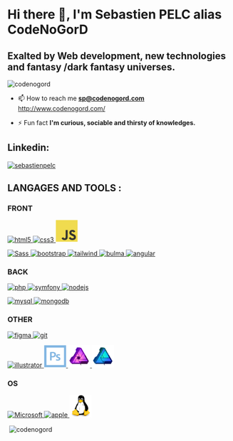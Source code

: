 # Hi there 👋, I'm Sebastien PELC alias CodeNoGorD

## Exalted by Web development, new technologies and fantasy /dark fantasy universes.</h3>

<p align="left"> <img src="https://komarev.com/ghpvc/?username=codenogord&label=Profile%20views&color=0e75b6&style=flat" alt="codenogord" /> </p>

- 📫 How to reach me **sp@codenogord.com** <br/>
http://www.codenogord.com/

- ⚡ Fun fact **I'm curious, sociable and thirsty of knowledges.**

## Linkedin:

<p align="left">
<a href="https://linkedin.com/in/sebastienpelc" target="blank"><img align="center" src="https://raw.githubusercontent.com/rahuldkjain/github-profile-readme-generator/master/src/images/icons/Social/linked-in-alt.svg" alt="sebastienpelc" height="30" width="40" /></a>
</p>

## LANGAGES AND TOOLS :

### FRONT

<a href="https://www.w3.org/html/" target="_blank" rel="noreferrer"> <img src="https://www.vectorlogo.zone/logos/w3_html5/w3_html5-icon.svg" alt="html5" width="50" height="50"/> </a>
<a href="https://www.w3schools.com/css/" target="_blank" rel="noreferrer"> <img src="https://www.vectorlogo.zone/logos/w3_css/w3_css-icon.svg" alt="css3" width="50" height="50"/> </a>
<a href="https://developer.mozilla.org/en-US/docs/Web/JavaScript" target="_blank" rel="noreferrer"> <img src="https://raw.githubusercontent.com/devicons/devicon/master/icons/javascript/javascript-original.svg" alt="javascript" width="50" height="50"/> </a>

<a href="https://sass-lang.com/" target="_blank" rel="noreferrer"> <img src="https://www.vectorlogo.zone/logos/sass-lang/sass-lang-icon.svg" alt="Sass" width="50" height="50"/> </a>
<a href="https://getbootstrap.com" target="_blank" rel="noreferrer"> <img src="https://www.vectorlogo.zone/logos/getbootstrap/getbootstrap-icon.svg" alt="bootstrap" width="50" height="50"/> </a>
<a href="https://tailwindcss.com/" target="_blank" rel="noreferrer"> <img src="https://www.vectorlogo.zone/logos/tailwindcss/tailwindcss-icon.svg" alt="tailwind" width="50" height="50"/> </a>
<a href="https://bulma.io/" target="_blank" rel="noreferrer"> <img src="https://raw.githubusercontent.com/gilbarbara/logos/804dc257b59e144eaca5bc6ffd16949752c6f789/logos/bulma.svg" alt="bulma" width="50" height="50"/> </a>
<a href="https://angular.io" target="_blank" rel="noreferrer"> <img src="https://angular.io/assets/images/logos/angular/angular.svg" alt="angular" width="50" height="50"/> </a>

### BACK

<a href="https://www.php.net" target="_blank" rel="noreferrer"> <img src="https://www.vectorlogo.zone/logos/php/php-icon.svg" alt="php" width="50" height="50"/> </a>
<a style="border: 2px #fff" href="https://symfony.com" target="_blank" rel="noreferrer"> <img src="https://www.vectorlogo.zone/logos/symfony/symfony-icon.svg" alt="symfony" width="50" height="50"/> </a>
<a href="https://nodejs.org" target="_blank" rel="noreferrer"> <img src="https://www.vectorlogo.zone/logos/nodejs/nodejs-icon.svg" alt="nodejs" width="50" height="50"/> </a>

<a href="https://www.mysql.com/" target="_blank" rel="noreferrer"> <img src="https://www.vectorlogo.zone/logos/mysql/mysql-icon.svg" alt="mysql" width="50" height="50"/> </a>
<a href="https://www.mongodb.com/" target="_blank" rel="noreferrer"> <img src="https://www.vectorlogo.zone/logos/mongodb/mongodb-icon.svg" alt="mongodb" width="50" height="50"/> </a>

### OTHER

<a href="https://www.figma.com/" target="_blank" rel="noreferrer"> <img src="https://www.vectorlogo.zone/logos/figma/figma-icon.svg" alt="figma" width="50" height="50"/> </a>
<a href="https://git-scm.com/" target="_blank" rel="noreferrer"> <img src="https://www.vectorlogo.zone/logos/git-scm/git-scm-icon.svg" alt="git" width="50" height="50"/> </a>

<a href="https://www.adobe.com/in/products/illustrator.html" target="_blank" rel="noreferrer"> <img src="https://www.vectorlogo.zone/logos/adobe_illustrator/adobe_illustrator-icon.svg" alt="illustrator" width="50" height="50"/> </a>
<a href="https://www.photoshop.com/en" target="_blank" rel="noreferrer"> <img src="https://raw.githubusercontent.com/devicons/devicon/master/icons/photoshop/photoshop-line.svg" alt="photoshop" width="50" height="50"/> </a>
<a href="https://affinity.serif.com/fr/" target="_blank" rel="noreferrer"> <img src="https://github.com/vscode-icons/vscode-icons/blob/master/icons/file_type_affinityphoto.svg" alt="affinity Photo" width="50" height="50"/> </a>
<a href="https://affinity.serif.com/fr/" target="_blank" rel="noreferrer"> <img src="https://github.com/vscode-icons/vscode-icons/blob/master/icons/file_type_affinitydesigner.svg" alt="affinity Designer" width="50" height="50"/> </a>

### OS

<a href="https://www.microsoft.fr" target="_blank" rel="noreferrer"> <img src="https://www.vectorlogo.zone/logos/microsoft/microsoft-icon.svg" alt="Microsoft" width="50" height="50"/> </a>
<a href="https://www.apple.com/fr" target="_blank" rel="noreferrer"> <img src="https://www.vectorlogo.zone/logos/apple/apple-tile.svg" alt="apple" width="50" height="50"/> </a>
<a href="https://www.linux.org/" target="_blank" rel="noreferrer"> <img src="https://raw.githubusercontent.com/devicons/devicon/master/icons/linux/linux-original.svg" alt="linux" width="50" height="50"/> </a>

<p>&nbsp;<img align="center" src="https://github-readme-stats.vercel.app/api?username=codenogord&show_icons=true&locale=en" alt="codenogord" /></p>
